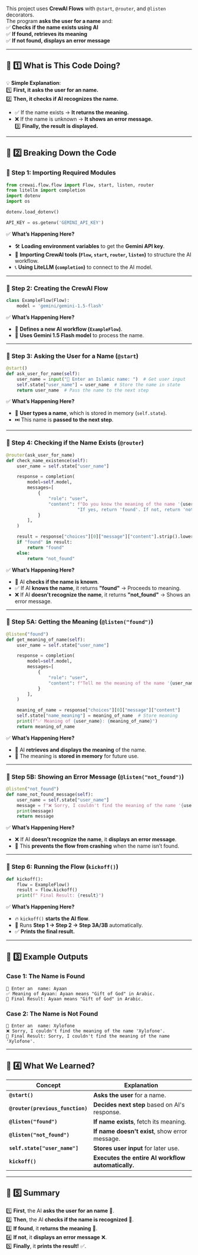 
This project uses **CrewAI Flows** with `@start`, `@router`, and `@listen` decorators.  
The program **asks the user for a name** and:  
✅ **Checks if the name exists using AI**  
✅ **If found, retrieves its meaning**  
✅ **If not found, displays an error message**  

---

## **🔹 1️⃣ What is This Code Doing?**  
💡 **Simple Explanation**:  
1️⃣ **First, it asks the user for an name.**  
2️⃣ **Then, it checks if AI recognizes the name.**  
   - ✅ If the name exists → **It returns the meaning.**  
   - ❌ If the name is unknown → **It shows an error message.**  
3️⃣ **Finally, the result is displayed.**  

---

## **🔹 2️⃣ Breaking Down the Code**  

### **📌 Step 1: Importing Required Modules**  
```python
from crewai.flow.flow import Flow, start, listen, router
from litellm import completion
import dotenv
import os

dotenv.load_dotenv()

API_KEY = os.getenv('GEMINI_API_KEY')
```
✅ **What’s Happening Here?**  
- 🛠️ **Loading environment variables** to get the **Gemini API key**.  
- 🔗 **Importing CrewAI tools (`Flow`, `start`, `router`, `listen`)** to structure the AI workflow.  
- 📞 **Using LiteLLM (`completion`)** to connect to the AI model.  

---

### **📌 Step 2: Creating the CrewAI Flow**
```python
class ExampleFlow(Flow):
    model = 'gemini/gemini-1.5-flash'
```
✅ **What’s Happening Here?**  
- 🎯 **Defines a new AI workflow (`ExampleFlow`)**.  
- 🤖 **Uses Gemini 1.5 Flash model** to process the name.  

---

### **📌 Step 3: Asking the User for a Name (`@start`)**
```python
@start()
def ask_user_for_name(self):
    user_name = input("🔹 Enter an Islamic name: ")  # Get user input
    self.state["user_name"] = user_name  # Store the name in state
    return user_name  # Pass the name to the next step
```
✅ **What’s Happening Here?**  
- 📝 **User types a name**, which is stored in memory (`self.state`).  
- ⏭️ This name is **passed to the next step**.  

---

### **📌 Step 4: Checking if the Name Exists (`@router`)**
```python
@router(ask_user_for_name)
def check_name_existence(self):
    user_name = self.state["user_name"]

    response = completion(
        model=self.model,
        messages=[
            {
                "role": "user",
                "content": f"Do you know the meaning of the name '{user_name}'? "
                           "If yes, return 'found'. If not, return 'not_found'."
            }
        ],
    )

    result = response["choices"][0]["message"]["content"].strip().lower()
    if "found" in result:
        return "found"
    else:
        return "not_found"
```
✅ **What’s Happening Here?**  
- 🧠 AI **checks if the name is known**.  
- ✅ If AI **knows the name**, it returns **"found"** → Proceeds to meaning.  
- ❌ If AI **doesn't recognize the name**, it returns **"not_found"** → Shows an error message.  

---

### **📌 Step 5A: Getting the Meaning (`@listen("found")`)**
```python
@listen("found")
def get_meaning_of_name(self):
    user_name = self.state["user_name"]

    response = completion(
        model=self.model,
        messages=[
            {
                "role": "user",
                "content": f"Tell me the meaning of the name '{user_name}'."
            }
        ],
    )

    meaning_of_name = response["choices"][0]["message"]["content"]
    self.state["name_meaning"] = meaning_of_name  # Store meaning
    print(f"✅ Meaning of {user_name}: {meaning_of_name}")
    return meaning_of_name
```
✅ **What’s Happening Here?**  
- 📖 AI **retrieves and displays the meaning** of the name.  
- 📝 The meaning is **stored in memory** for future use.  

---

### **📌 Step 5B: Showing an Error Message (`@listen("not_found")`)**
```python
@listen("not_found")
def name_not_found_message(self):
    user_name = self.state["user_name"]
    message = f"❌ Sorry, I couldn't find the meaning of the name '{user_name}'."
    print(message)
    return message
```
✅ **What’s Happening Here?**  
- ❌ If AI **doesn’t recognize the name**, it **displays an error message**.  
- 🚫 This **prevents the flow from crashing** when the name isn’t found.  

---

### **📌 Step 6: Running the Flow (`kickoff()`)**
```python
def kickoff():
    flow = ExampleFlow()
    result = flow.kickoff()
    print(f" Final Result: {result}")

```
✅ **What’s Happening Here?**  
- 🔥 `kickoff()` **starts the AI flow**.  
- 🏁 Runs **Step 1 → Step 2 → Step 3A/3B** automatically.  
- ✅ **Prints the final result.**  

---

## **🔹 3️⃣ Example Outputs**  

### **Case 1: The Name is Found**
```
🔹 Enter an  name: Ayaan
✅ Meaning of Ayaan: Ayaan means "Gift of God" in Arabic.
🔹 Final Result: Ayaan means "Gift of God" in Arabic.
```

### **Case 2: The Name is Not Found**
```
🔹 Enter an  name: Xylofone
❌ Sorry, I couldn't find the meaning of the name 'Xylofone'.
🔹 Final Result: Sorry, I couldn't find the meaning of the name 'Xylofone'.
```

---

## **🔹 4️⃣ What We Learned?**
| **Concept** | **Explanation** |
|------------|---------------|
| **`@start()`** | **Asks the user** for a name. |
| **`@router(previous_function)`** | **Decides next step** based on AI's response. |
| **`@listen("found")`** | **If name exists**, fetch its meaning. |
| **`@listen("not_found")`** | **If name doesn't exist**, show error message. |
| **`self.state["user_name"]`** | **Stores user input** for later use. |
| **`kickoff()`** | **Executes the entire AI workflow automatically.** |

---

## **🔹 5️⃣ Summary**
1️⃣ **First**, the AI **asks the user for an  name** 🎤.  
2️⃣ **Then**, the AI **checks if the name is recognized** 🧠.  
3️⃣ **If found**, it **returns the meaning** 📖.  
4️⃣ **If not**, it **displays an error message** ❌.  
5️⃣ **Finally**, it **prints the result!** ✅.  
